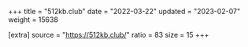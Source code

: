 +++
title = "512kb.club"
date = "2022-03-22"
updated = "2023-02-07"
weight = 15638

[extra]
source = "https://512kb.club/"
ratio = 83
size = 15
+++
